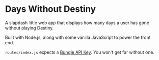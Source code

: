 # Days Without Destiny

A slapdash little web app that displays how many days a user has gone without playing Destiny.

Built with Node.js, along with some vanilla JavaScript to power the front end.

`routes/index.js` expects a [Bungie API Key](https://www.bungie.net/en/User/API). You won't get far without one. 